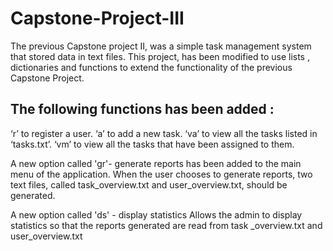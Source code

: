 # Capstone-Project-III
The previous Capstone project II, was a simple task management system that stored data in text files. This project, has been modified to use lists , dictionaries and functions to extend the functionality of the previous Capstone Project.

## The following functions has been added :
‘r’ to register a user.
‘a’ to add a new task.
‘va’ to view all the tasks listed in ‘tasks.txt’.
‘vm’ to view all the tasks that have been assigned to them.

A new option called 'gr'- generate reports has been added to the main menu of the application. 
When the user chooses to generate reports, two text files, called task_overview.txt and user_overview.txt, should be generated. 

A new option called 'ds' - display statistics
Allows the admin to display statistics so that the reports generated are read from task _overview.txt and user_overview.txt
